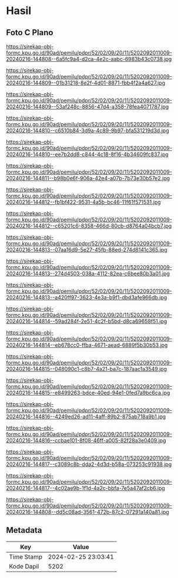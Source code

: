 # Hasil

## Foto C Plano

https://sirekap-obj-formc.kpu.go.id/90ad/pemilu/pdpr/52/02/09/20/11/5202092011009-20240216-144808--6a5fc9a4-d2ca-4e2c-aabc-6983b43c0738.jpg

https://sirekap-obj-formc.kpu.go.id/90ad/pemilu/pdpr/52/02/09/20/11/5202092011009-20240216-144809--01b31218-8e2f-4d01-8871-fbb4f2a4a627.jpg

https://sirekap-obj-formc.kpu.go.id/90ad/pemilu/pdpr/52/02/09/20/11/5202092011009-20240216-144809--53af248c-8856-47d4-a358-78fea4071787.jpg

https://sirekap-obj-formc.kpu.go.id/90ad/pemilu/pdpr/52/02/09/20/11/5202092011009-20240216-144810--c6510b84-3d9a-4c89-9b97-bfa531219d3d.jpg

https://sirekap-obj-formc.kpu.go.id/90ad/pemilu/pdpr/52/02/09/20/11/5202092011009-20240216-144810--ee7b2dd8-c844-4c18-8f16-4b34609fc837.jpg

https://sirekap-obj-formc.kpu.go.id/90ad/pemilu/pdpr/52/02/09/20/11/5202092011009-20240216-144811--b98b0e6f-906a-42e4-a07b-7b73e30b57e2.jpg

https://sirekap-obj-formc.kpu.go.id/90ad/pemilu/pdpr/52/02/09/20/11/5202092011009-20240216-144812--fb1bf422-9531-4a5b-bc46-11f61f571531.jpg

https://sirekap-obj-formc.kpu.go.id/90ad/pemilu/pdpr/52/02/09/20/11/5202092011009-20240216-144812--c65201c6-8358-466d-80cb-d8764a04bcb7.jpg

https://sirekap-obj-formc.kpu.go.id/90ad/pemilu/pdpr/52/02/09/20/11/5202092011009-20240216-144813--07aa16d9-5e27-45fb-88ed-274d8141c365.jpg

https://sirekap-obj-formc.kpu.go.id/90ad/pemilu/pdpr/52/02/09/20/11/5202092011009-20240216-144813--274d4503-038a-4112-82ea-c6bee80b3a01.jpg

https://sirekap-obj-formc.kpu.go.id/90ad/pemilu/pdpr/52/02/09/20/11/5202092011009-20240216-144813--a420ff97-3623-4e3a-b9f1-dbd3afe966db.jpg

https://sirekap-obj-formc.kpu.go.id/90ad/pemilu/pdpr/52/02/09/20/11/5202092011009-20240216-144814--59ad284f-2e51-4c2f-b5bd-d8ca69658f51.jpg

https://sirekap-obj-formc.kpu.go.id/90ad/pemilu/pdpr/52/02/09/20/11/5202092011009-20240216-144814--eb678cc0-ffba-4671-aead-6889f5b30b53.jpg

https://sirekap-obj-formc.kpu.go.id/90ad/pemilu/pdpr/52/02/09/20/11/5202092011009-20240216-144815--048090c1-c8b7-4a21-ba7c-187aac1a3549.jpg

https://sirekap-obj-formc.kpu.go.id/90ad/pemilu/pdpr/52/02/09/20/11/5202092011009-20240216-144815--e8499263-bdce-40ed-94e1-0fed7a9bc6ca.jpg

https://sirekap-obj-formc.kpu.go.id/90ad/pemilu/pdpr/52/02/09/20/11/5202092011009-20240216-144816--4249ed26-ad11-4aff-89b2-875ab718a9b1.jpg

https://sirekap-obj-formc.kpu.go.id/90ad/pemilu/pdpr/52/02/09/20/11/5202092011009-20240216-144816--ccbae101-8f08-46ff-a005-82f28a3e0409.jpg

https://sirekap-obj-formc.kpu.go.id/90ad/pemilu/pdpr/52/02/09/20/11/5202092011009-20240216-144817--c3089c8b-dda2-4d3d-b58a-073253c91938.jpg

https://sirekap-obj-formc.kpu.go.id/90ad/pemilu/pdpr/52/02/09/20/11/5202092011009-20240216-144817--4c02ae9b-1f1d-4a2c-bbfa-7e5a47af2cb6.jpg

https://sirekap-obj-formc.kpu.go.id/90ad/pemilu/pdpr/52/02/09/20/11/5202092011009-20240216-144808--dd5c08ad-3561-472b-87c2-07291a140a81.jpg


## Metadata

| Key        | Value               |
| ---------- | ------------------- |
| Time Stamp | 2024-02-25 23:03:41 |
| Kode Dapil | 5202                |



